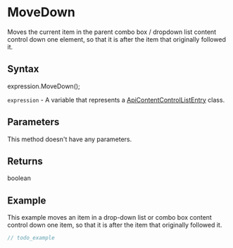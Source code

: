 # MoveDown

Moves the current item in the parent combo box / dropdown list content control down one element, so that it is after the item that originally followed it.

## Syntax

expression.MoveDown();

`expression` - A variable that represents a [ApiContentControlListEntry](../ApiContentControlListEntry.md) class.

## Parameters

This method doesn't have any parameters.

## Returns

boolean

## Example

This example moves an item in a drop-down list or combo box content control down one item, so that it is after the item that originally followed it.

```javascript
// todo_example
```
